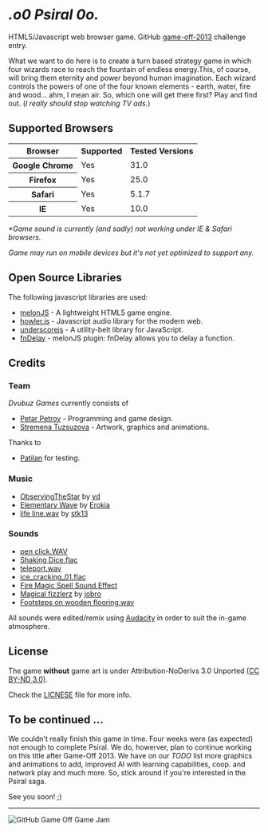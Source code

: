 _.o0 Psiral 0o._
==========================

HTML5/Javascript web browser game. GitHub [game-off-2013](https://github.com/github/game-off-2013) challenge entry.

What we want to do here is to create a turn based strategy game in which four wizards race to reach the fountain of endless energy.This, of course, will bring them eternity and power beyond human imagination. Each wizard controls the powers of one of the four known elements - earth, water, fire and wood… ahm, I mean air. So, which one will get there first? 
Play and find out. (*I really should stop watching TV ads.*)

## Supported Browsers

<table>
  <tr>
    <th>Browser</th>
    <th>Supported</th>
    <th>Tested Versions</th>
  </tr>
  <tr>
    <th>Google Chrome</th>
    <td>Yes</td>
    <td>31.0</td>
  </tr>
  <tr>
    <th>Firefox</th>
    <td>Yes</td>
    <td>25.0</td>
  </tr>
  <tr>
    <th>Safari</th>
    <td>Yes</td>
    <td>5.1.7</td>
  </tr>   
  <tr>
    <th>IE</th>
    <td>Yes</td>
    <td>10.0</td>
  </tr>  
</table>

_*Game sound is currently (and sadly) not working under IE & Safari browsers._

_Game may run on mobile devices but it's not yet optimized to support any._

## Open Source Libraries
The following javascript libraries are used:

  * [melonJS](http://melonjs.org/) - A lightweight HTML5 game engine.  
  * [howler.js](http://howlerjs.com) - Javascript audio library for the modern web.
  * [underscorejs](http://underscorejs.org/) - A utility-belt library for JavaScript.
  * [fnDelay](https://github.com/greghouston/fnDelay) - melonJS plugin: fnDelay allows you to delay a function.

## Credits
### Team
*Dvubuz Games* currently consists of
  * [Petar Petrov](http://petarov.vexelon.net/) - Programming and game design.
  * [Stremena Tuzsuzova](http://stremena.com/) - Artwork, graphics and animations.

Thanks to
  * [Patilan](https://github.com/Patilan) for testing.

### Music
  * [ObservingTheStar](http://opengameart.org/content/another-space-background-track) by [yd](http://opengameart.org/users/yd)
  * [Elementary Wave](http://www.freesound.org/people/Erokia/sounds/183881/) by [Erokia](http://www.freesound.org/people/Erokia/)
  * [life line.wav](http://www.freesound.org/people/stk13/sounds/121329/) by [stk13](http://www.freesound.org/people/stk13/)

### Sounds
  * [pen click.WAV](http://www.freesound.org/people/Millavsb/sounds/197877/)
  * [Shaking Dice.flac](http://www.freesound.org/people/qubodup/sounds/189320/)
  * [teleport.wav](http://opengameart.org/content/teleport-spell)
  * [ice_cracking_01.flac](http://www.freesound.org/people/Mooe/sounds/169897/)
  * [Fire Magic Spell Sound Effect](http://www.freesound.org/people/qubodup/sounds/159725/)
  * [Magical fizzlerz](http://www.freesound.org/people/jobro/sounds/204303/) by [jobro](http://www.freesound.org/people/jobro/)
  * [Footsteps on wooden flooring.wav](http://www.freesound.org/people/Rickmk2/sounds/164315/)

All sounds were edited/remix using [Audacity](http://audacity.sourceforge.net/) in order to suit the in-game atmosphere.

## License
The game **without** game art is under Attribution-NoDerivs 3.0 Unported [(CC BY-ND 3.0)](http://creativecommons.org/licenses/by-nd/3.0/). 

Check the [LICNESE](LICENSE) file for more info.

## To be continued ...

We couldn't really finish this game in time. Four weeks were (as expected) not enough to complete Psiral. 
We do, howerver, plan to continue working on this title after Game-Off 2013. We have on our *TODO* list more graphics 
and animations to add, improved AI with learning capabilities, coop. and network play and much more. 
So, stick around if you're interested in the Psiral saga. 

See you soon! ;)

---

![GitHub Game Off Game Jam](https://f.cloud.github.com/assets/121322/1436486/25f88b78-4158-11e3-9b23-43596516362c.png)